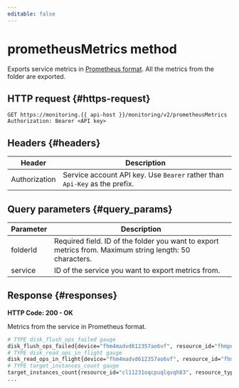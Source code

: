 ```yaml
---
editable: false
---
```


# prometheusMetrics method
Exports service metrics in [Prometheus format](https://prometheus.io/docs/instrumenting/exposition_formats/). All the metrics from the folder are exported.

## HTTP request {#https-request}
```
GET https://monitoring.{{ api-host }}/monitoring/v2/prometheusMetrics
Authorization: Bearer <API key>
```

## Headers {#headers}
| Header | Description |
--- | ---
| Authorization | Service account API key. Use `Bearer` rather than `Api-Key` as the prefix. |

## Query parameters {#query_params}

| Parameter | Description |
--- | ---
| folderId | Required field. ID of the folder you want to export metrics from. Maximum string length: 50 characters. |
| service | ID of the service you want to export metrics from. |

## Response {#responses}
**HTTP Code: 200 - OK**

Metrics from the service in Prometheus format.

```bash
# TYPE disk_flush_ops_failed gauge
disk_flush_ops_failed{device="fhm4madvd612357ao6vf", resource_id="fhmpnl2v1rsj4qqp3k0m", resource_type="vm"} 0.0
# TYPE disk_read_ops_in_flight gauge
disk_read_ops_in_flight{device="fhm4madvd612357ao6vf", resource_id="fhmpnl2v1rsj4qqp3k0m", resource_type="vm"} 0.0
# TYPE target_instances_count gauge
target_instances_count{resource_id="cl11231oqcpuqlqvqh83", resource_type="instance_group"} 1.0
...
```

